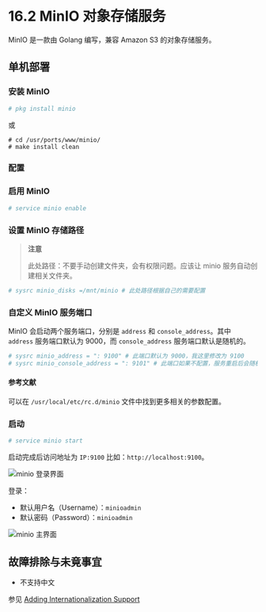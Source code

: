 # 16.2 MinIO 对象存储服务

MinIO 是一款由 Golang 编写，兼容 Amazon S3 的对象存储服务。

## 单机部署

### 安装 MinIO

```sh
# pkg install minio
```

或

```
# cd /usr/ports/www/minio/ 
# make install clean
```

### 配置

### 启用 MinIO

```sh
# service minio enable
```

### 设置 MinIO 存储路径
  
>**注意**
>
>此处路径：不要手动创建文件夹，会有权限问题。应该让 minio 服务自动创建相关文件夹。

```sh
# sysrc minio_disks =/mnt/minio # 此处路径根据自己的需要配置
```

### 自定义 MinIO 服务端口

MinIO 会启动两个服务端口，分别是 `address` 和 `console_address`。其中 `address` 服务端口默认为 9000，而 `console_address` 服务端口默认是随机的。

```sh
# sysrc minio_address = ": 9100" # 此端口默认为 9000，我这里修改为 9100
# sysrc minio_console_address = ": 9101" # 此端口如果不配置，服务重启后会随机变化，我这里设置为 9101
```

#### 参考文献

可以在 `/usr/local/etc/rc.d/minio` 文件中找到更多相关的参数配置。

### 启动

```sh
# service minio start
```

启动完成后访问地址为 `IP:9100` 比如：`http://localhost:9100`。

![minio 登录界面](../.gitbook/assets/minio1.png)

登录：

- 默认用户名（Username）：`minioadmin`
- 默认密码（Password）：`minioadmin`

![minio 主界面](../.gitbook/assets/minio2.png)

## 故障排除与未竟事宜

- 不支持中文

参见 [Adding Internationalization Support](https://github.com/minio/console/issues/860)
